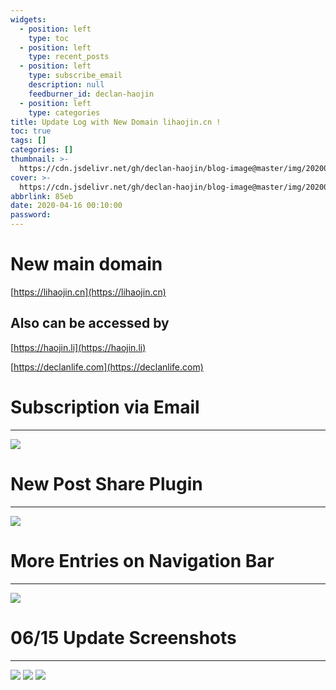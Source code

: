 ```yaml
---
widgets:
  - position: left
    type: toc
  - position: left
    type: recent_posts
  - position: left
    type: subscribe_email
    description: null
    feedburner_id: declan-haojin
  - position: left
    type: categories
title: Update Log with New Domain lihaojin.cn !
toc: true
tags: []
categories: []
thumbnail: >-
  https://cdn.jsdelivr.net/gh/declan-haojin/blog-image@master/img/20200417004933.png
cover: >-
  https://cdn.jsdelivr.net/gh/declan-haojin/blog-image@master/img/20200417004933.png
abbrlink: 85eb
date: 2020-04-16 00:10:00
password:
---
```

# New main domain
[https://lihaojin.cn](https://lihaojin.cn)

## Also can be accessed by 
[https://haojin.li](https://haojin.li)

[https://declanlife.com](https://declanlife.com)

# Subscription via Email
---

![](https://cdn.jsdelivr.net/gh/declan-haojin/blog-image@master/img/20200417005009.png)




# New Post Share Plugin
---

![](https://cdn.jsdelivr.net/gh/declan-haojin/blog-image@master/img/20200417005213.png)

# More Entries on Navigation Bar
---

![](https://cdn.jsdelivr.net/gh/declan-haojin/blog-image@master/img/20200417005246.png)

# 06/15 Update Screenshots
---

![](https://cdn.jsdelivr.net/gh/declan-haojin/blog-image@master/img/smartmockups_kbevs7q9.png)
![](https://cdn.jsdelivr.net/gh/declan-haojin/blog-image@master/img/smartmockups_kbevtb23.png)
![](https://cdn.jsdelivr.net/gh/declan-haojin/blog-image@master/img/smartmockups_kbevr6xo.png)
